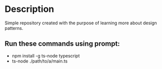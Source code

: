 # Description
Simple repository created with the purpose of learning more about design patterns.

## Run these commands using prompt:

- npm install -g ts-node typescript
- ts-node ./path/to/a/main.ts